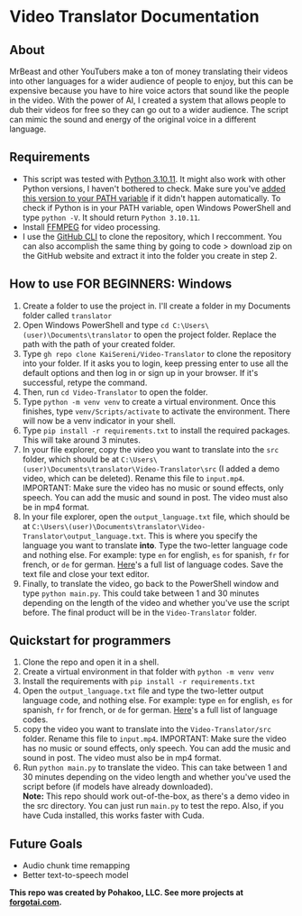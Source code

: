 # Video Translator Documentation
## About
MrBeast and other YouTubers make a ton of money translating their videos into other languages for a wider audience of people to enjoy, but this can be expensive because you have to hire voice actors that sound like the people in the video. With the power of AI, I created a system that allows  people to dub their videos for free so they can go out to a wider audience. The script can mimic the sound and energy of the original voice in a different language.
## Requirements
* This script was tested with [Python 3.10.11](https://www.python.org/downloads/windows/#:~:text=Python%203.10.11). It might also work with other Python versions, I haven't bothered to check. Make sure you've [added this version to your PATH variable](https://www.youtube.com/watch?v=iNoQeRj52zo) if it didn't happen automatically. To check if Python is in your PATH variable, open Windows PowerShell and type `python -V`. It should return `Python 3.10.11`.
* Install [FFMPEG](https://www.ffmpeg.org/download.html) for video processing.
* I use the [GitHub CLI](https://cli.github.com) to clone the repository, which I reccomment. You can also accomplish the same thing by going to code > download zip on the GitHub website and extract it into the folder you create in step 2.
## How to use FOR BEGINNERS: Windows
1. Create a folder to use the project in. I'll create a folder in my Documents folder called `translator`
2. Open Windows PowerShell and type `cd C:\Users\(user)\Documents\translator` to open the project folder. Replace the path with the path of your created folder.
3. Type `gh repo clone KaiSereni/Video-Translator` to clone the repository into your folder. If it asks you to login, keep pressing enter to use all the default options and then log in or sign up in your browser. If it's successful, retype the command.
4. Then, run `cd Video-Translator` to open the folder.
5. Type `python -m venv venv` to create a virtual environment. Once this finishes, type `venv/Scripts/activate` to activate the environment. There will now be a venv indicator in your shell.
6. Type `pip install -r requirements.txt` to install the required packages. This will take around 3 minutes.
7. In your file explorer, copy the video you want to translate into the `src` folder, which should be at `C:\Users\(user)\Documents\translator\Video-Translator\src` (I added a demo video, which can be deleted). Rename this file to `input.mp4`. IMPORTANT: Make sure the video has no music or sound effects, only speech. You can add the music and sound in post. The video must also be in mp4 format.
8. In your file explorer, open the `output_language.txt` file, which should be at  `C:\Users\(user)\Documents\translator\Video-Translator\output_language.txt`. This is where you specify the language you want to translate **into**. Type the two-letter language code and nothing else. For example: type `en` for english, `es` for spanish, `fr` for french, or `de` for german. [Here](https://www.w3schools.com/tags/ref_language_codes.asp#:~:text=ISO%20639)'s a full list of language codes. Save the text file and close your text editor.
9. Finally, to translate the video, go back to the PowerShell window and type `python main.py`. This could take between 1 and 30 minutes depending on the length of the video and whether you've use the script before. The final product will be in the `Video-Translator` folder.
## Quickstart for programmers
1. Clone the repo and open it in a shell.
2. Create a virtual environment in that folder with `python -m venv venv`
3. Install the requirements with `pip install -r requirements.txt`
4. Open the `output_language.txt` file and type the two-letter output language code, and nothing else. For example: type `en` for english, `es` for spanish, `fr` for french, or `de` for german. [Here](https://www.w3schools.com/tags/ref_language_codes.asp#:~:text=ISO%20639)'s a full list of language codes.
5. copy the video you want to translate into the `Video-Translator/src` folder. Rename this file to `input.mp4`. IMPORTANT: Make sure the video has no music or sound effects, only speech. You can add the music and sound in post. The video must also be in mp4 format.
6. Run `python main.py` to translate the video. This can take between 1 and 30 minutes depending on the video length and whether you've used the script before (if models have already downloaded).
<br>**Note:** This repo should work out-of-the-box, as there's a demo video in the src directory. You can just run `main.py` to test the repo. Also, if you have Cuda installed, this works faster with Cuda.

## Future Goals
* Audio chunk time remapping
* Better text-to-speech model

**This repo was created by Pohakoo, LLC. See more projects at [forgotai.com](www.forgotai.com).**